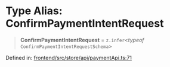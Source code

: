 # Type Alias: ConfirmPaymentIntentRequest

> **ConfirmPaymentIntentRequest** = `z.infer`\<*typeof* `ConfirmPaymentIntentRequestSchema`\>

Defined in: [frontend/src/store/api/paymentApi.ts:71](https://github.com/lsendel/sass/blob/ca8b2b87627589617e0de57047e1f50d53e78078/frontend/src/store/api/paymentApi.ts#L71)
